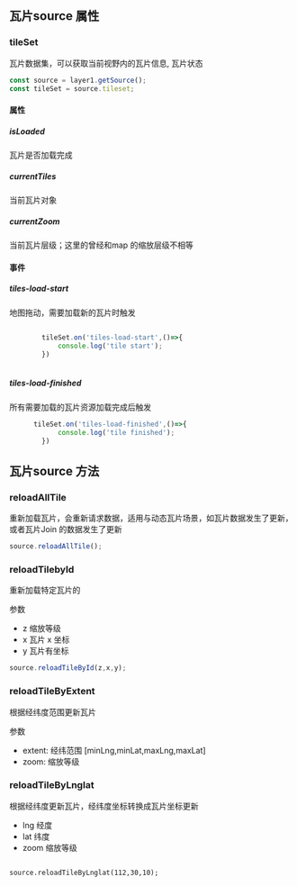 ## 瓦片source 属性

### tileSet 
 瓦片数据集，可以获取当前视野内的瓦片信息, 瓦片状态

 ```ts
 const source = layer1.getSource();
 const tileSet = source.tileset;
 ```
 #### 属性
 
##### isLoaded 

瓦片是否加载完成

##### currentTiles
当前瓦片对象

##### currentZoom

当前瓦片层级；这里的曾经和map 的缩放层级不相等

 #### 事件

 ##### tiles-load-start

地图拖动，需要加载新的瓦片时触发

```ts
     
        tileSet.on('tiles-load-start',()=>{
            console.log('tile start');
        })
      
 ```
  

##### tiles-load-finished

所有需要加载的瓦片资源加载完成后触发

```ts
      tileSet.on('tiles-load-finished',()=>{
            console.log('tile finished');
        })
```

## 瓦片source 方法

### reloadAllTile

重新加载瓦片，会重新请求数据，适用与动态瓦片场景，如瓦片数据发生了更新，或者瓦片Join 的数据发生了更新

``` ts pure
source.reloadAllTile();
```

### reloadTilebyId

重新加载特定瓦片的 

参数
- z  缩放等级
- x  瓦片 x 坐标
- y  瓦片有坐标

```ts  pure
source.reloadTileById(z,x,y);
```

### reloadTileByExtent

根据经纬度范围更新瓦片

参数

- extent: 经纬范围 [minLng,minLat,maxLng,maxLat]
- zoom: 缩放等级

### reloadTileByLnglat

根据经纬度更新瓦片，经纬度坐标转换成瓦片坐标更新

- lng 经度
- lat  纬度
- zoom 缩放等级


```tsx pure

source.reloadTileByLnglat(112,30,10);
```